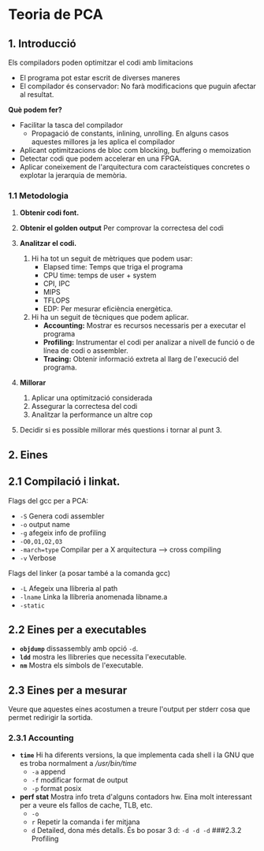 # Teoria de PCA
## 1. Introducció
Els compiladors poden optimitzar el codi amb limitacions
 - El programa pot estar escrit de diverses maneres
 - El compilador és conservador: No farà modificacions que puguin afectar al resultat.

**Què podem fer?**
 - Facilitar la tasca del compilador
    - Propagació de constants, inlining, unrolling. En alguns casos aquestes millores ja les aplica el compilador
 - Aplicant optimitzacions de bloc com blocking, buffering o memoization
 - Detectar codi que podem accelerar en una FPGA.
 - Aplicar coneixement de l'arquitectura com caracteístiques concretes o explotar la jerarquia de memòria.
 
 ### 1.1 Metodologia
 1. **Obtenir codi font.**
 2. **Obtenir el golden output** Per comprovar la correctesa del codi
 3. **Analitzar el codi.**
    1. Hi ha tot un seguit de mètriques que podem usar:
        - Elapsed time: Temps que triga el programa
        - CPU time: temps de user + system
        - CPI, IPC
        - MIPS
        - TFLOPS
        - EDP: Per mesurar eficiència energètica.
    2. Hi ha un seguit de tècniques que podem aplicar.
        - **Accounting:** Mostrar es recursos necessaris per a executar el programa
        - **Profiling:** Instrumentar el codi per analizar a nivell de funció o de línea de codi o assembler.
        - **Tracing:** Obtenir informació extreta al llarg de l'execució del programa.
 4. **Millorar** 
    1. Aplicar una optimització considerada
    2. Assegurar la correctesa del codi
    3. Analitzar la performance un altre cop
 
 5. Decidir si es possible millorar més questions i tornar al punt 3.
 
 ## 2. Eines
 ## 2.1 Compilació i linkat.
 Flags del gcc per a PCA:
 - `-S` Genera codi assembler
 - `-o` output name
 - `-g` afegeix info de profiling
 - `-O0,O1,O2,O3`
 - `-march=type` Compilar per a X arquitectura --> cross compiling
 - `-v` Verbose
 
 Flags del linker (a posar també a la comanda gcc)
 - `-L` Afegeix una llibreria al path
 - `-lname` Linka la llibreria anomenada libname.a
 - `-static`
 
 ## 2.2 Eines per a executables
- **`objdump`** dissassembly amb opció `-d`.
- **`ldd`** mostra les llibreries que necessita l'executable.
- **`nm`** Mostra els símbols de l'executable.
 
 ## 2.3 Eines per a mesurar
 Veure que aquestes eines acostumen a treure l'output per stderr cosa que permet redirigir la sortida.
 ### 2.3.1 Accounting
 - **`time`** Hi ha diferents versions, la que implementa cada shell i la GNU que es troba normalment a _/usr/bin/time_
   - `-a` append
   - `-f` modificar format de output
   - `-p` format posix 
- **perf stat** Mostra info treta d'alguns contadors hw. Eina molt interessant per a veure els fallos de cache, TLB, etc.
  - `-o`
  - `r` Repetir la comanda i fer mitjana
  - `d` Detailed, dona més detalls. És bo posar 3 d: `-d -d -d` 
 ###2.3.2 Profiling
 
